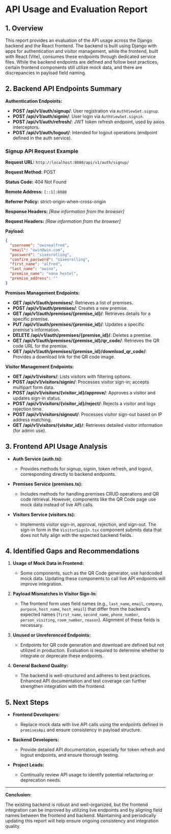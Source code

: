 # API Usage and Evaluation Report

## 1. Overview

This report provides an evaluation of the API usage across the Django backend and the React frontend. The backend is built using Django with apps for authentication and visitor management, while the frontend, built with React (Vite), consumes these endpoints through dedicated service files. While the backend endpoints are defined and follow best practices, certain frontend components still utilize mock data, and there are discrepancies in payload field naming.

## 2. Backend API Endpoints Summary

**Authentication Endpoints:**

- **POST /api/v1/auth/signup/**: User registration via `AuthViewSet.signup`.
- **POST /api/v1/auth/signin/**: User login via `AuthViewSet.signin`.
- **POST /api/v1/auth/refresh/**: JWT token refresh endpoint, used by axios interceptors.
- **POST /api/v1/auth/logout/**: Intended for logout operations (endpoint defined in the auth service).

### Signup API Request Example

**Request URL:** `http://localhost:8080/api/v1/auth/signup/`

**Request Method:** POST

**Status Code:** 404 Not Found

**Remote Address:** `[::1]:8080`

**Referrer Policy:** strict-origin-when-cross-origin

**Response Headers:** _[Raw information from the browser]_ 

**Request Headers:** _[Raw information from the browser]_ 

**Payload:**
```json
{
  "username": "owinoalfred",
  "email": "owin@win.com",
  "password": "sixesrolling",
  "confirm_password": "sixesrolling",
  "first_name": "alfred",
  "last_name": "owino",
  "premise_name": "nana hostel",
  "premise_address": ""
}
```

**Premises Management Endpoints:**

- **GET /api/v1/auth/premises/**: Retrieves a list of premises.
- **POST /api/v1/auth/premises/**: Creates a new premise.
- **GET /api/v1/auth/premises/{premise_id}/**: Retrieves details for a specific premise.
- **PUT /api/v1/auth/premises/{premise_id}/**: Updates a specific premise's information.
- **DELETE /api/v1/auth/premises/{premise_id}/**: Deletes a premise.
- **GET /api/v1/auth/premises/{premise_id}/qr_code/**: Retrieves the QR code URL for the premise.
- **GET /api/v1/auth/premises/{premise_id}/download_qr_code/**: Provides a download link for the QR code image.

**Visitor Management Endpoints:**

- **GET /api/v1/visitors/**: Lists visitors with filtering options.
- **POST /api/v1/visitors/signin/**: Processes visitor sign-in; accepts multipart form data.
- **POST /api/v1/visitors/{visitor_id}/approve/**: Approves a visitor and updates sign-in status.
- **POST /api/v1/visitors/{visitor_id}/reject/**: Rejects a visitor and logs rejection time.
- **POST /api/v1/visitors/signout/**: Processes visitor sign-out based on IP address matching.
- **GET /api/v1/visitors/{visitor_id}/**: Retrieves detailed visitor information (for admin use).

## 3. Frontend API Usage Analysis

- **Auth Service (auth.ts):**
  - Provides methods for signup, signin, token refresh, and logout, corresponding directly to backend endpoints.

- **Premises Service (premises.ts):**
  - Includes methods for handling premises CRUD operations and QR code retrieval. However, components like the QR Code page use mock data instead of live API calls.

- **Visitors Service (visitors.ts):**
  - Implements visitor sign-in, approval, rejection, and sign-out. The sign-in form in the `VisitorSignIn.tsx` component submits data that does not fully align with the expected backend fields.

## 4. Identified Gaps and Recommendations

1. **Usage of Mock Data in Frontend:**
   - Some components, such as the QR Code generator, use hardcoded mock data. Updating these components to call live API endpoints will improve integration.

2. **Payload Mismatches in Visitor Sign-In:**
   - The frontend form uses field names (e.g., `last_name`, `email`, `company`, `purpose`, `host_name`, `host_email`) that differ from the backend's expected names (`first_name`, `second_name`, `phone_number`, `person_visiting`, `room_number`, `reason`). Alignment of these fields is necessary.

3. **Unused or Unreferenced Endpoints:**
   - Endpoints for QR code generation and download are defined but not utilized in production. Evaluation is required to determine whether to integrate or deprecate these endpoints.

4. **General Backend Quality:**
   - The backend is well-structured and adheres to best practices. Enhanced API documentation and test coverage can further strengthen integration with the frontend.

## 5. Next Steps

- **Frontend Developers:**
  - Replace mock data with live API calls using the endpoints defined in `premisesApi` and ensure consistency in payload structure.

- **Backend Developers:**
  - Provide detailed API documentation, especially for token refresh and logout endpoints, and ensure thorough testing.

- **Project Leads:**
  - Continually review API usage to identify potential refactoring or deprecation needs.

---

**Conclusion:**

The existing backend is robust and well-organized, but the frontend integration can be improved by utilizing live endpoints and by aligning field names between the frontend and backend. Maintaining and periodically updating this report will help ensure ongoing consistency and integration quality.
